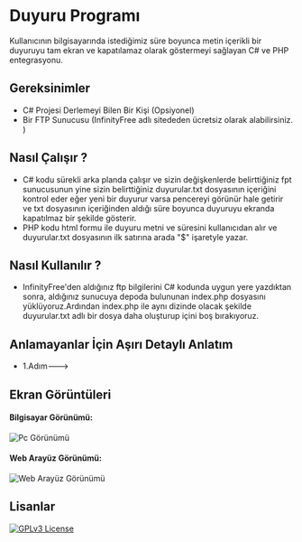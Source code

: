 
# Duyuru Programı

Kullanıcının bilgisayarında istediğimiz süre boyunca metin içerikli bir duyuruyu tam ekran ve kapatılamaz olarak göstermeyi sağlayan C# ve PHP entegrasyonu.



## Gereksinimler
- C# Projesi Derlemeyi Bilen Bir Kişi (Opsiyonel)
- Bir FTP Sunucusu (InfinityFree adlı sitededen ücretsiz olarak alabilirsiniz. )

## Nasıl Çalışır ?

- C# kodu sürekli arka planda çalışır ve sizin değişkenlerde belirttiğiniz fpt sunucusunun yine sizin belirttiğiniz duyurular.txt dosyasının içeriğini kontrol eder eğer yeni bir duyurur varsa pencereyi görünür hale getirir ve txt dosyasının içeriğinden aldığı süre boyunca duyuruyu ekranda kapatılmaz bir şekilde gösterir.
- PHP kodu html formu ile duyuru metni ve süresini kullanıcıdan alır ve duyurular.txt dosyasının ilk satırına arada "$" işaretyle yazar.

## Nasıl Kullanılır ? 
- InfinityFree'den aldığınız ftp bilgilerini C# kodunda uygun yere yazdıktan sonra, aldığınız sunucuya depoda bulununan index.php dosyasını yüklüyoruz.Ardından index.php ile aynı dizinde olacak şekilde duyurular.txt adlı bir dosya daha oluşturup içini boş bırakıyoruz.
## Anlamayanlar İçin Aşırı Detaylı Anlatım
- 1.Adım--->


  
## Ekran Görüntüleri
#### Bilgisayar Görünümü:
![Pc Görünümü](https://palmiyeler.com.tr/as.gif)

#### Web Arayüz Görünümü:
![Web Arayüz Görünümü](https://palmiyeler.com.tr/sa.gif)


  
## Lisanlar




[![GPLv3 License](https://img.shields.io/badge/License-GPL%20v3-yellow.svg)](https://opensource.org/licenses/)

  
